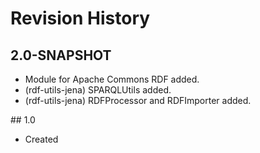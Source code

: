 # Revision History

## 2.0-SNAPSHOT
  * Module for Apache Commons RDF added.
  * (rdf-utils-jena) SPARQLUtils added.
  * (rdf-utils-jena) RDFProcessor and RDFImporter added.

## 1.0
  * Created